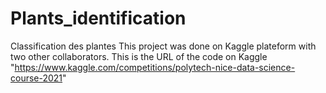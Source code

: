 # Plants_identification
Classification des plantes
This project was done on Kaggle plateform with two other collaborators.
This is the URL of the code on Kaggle
"https://www.kaggle.com/competitions/polytech-nice-data-science-course-2021"
